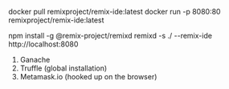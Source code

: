 docker pull remixproject/remix-ide:latest
docker run -p 8080:80 remixproject/remix-ide:latest

npm install -g @remix-project/remixd
remixd -s ./ --remix-ide http://localhost:8080

1. Ganache
2. Truffle (global installation)
3. Metamask.io (hooked up on the browser)
